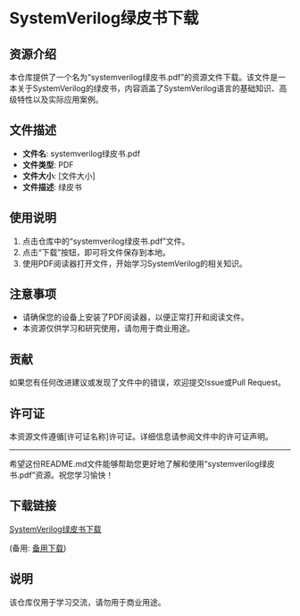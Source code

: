 # SystemVerilog绿皮书下载

## 资源介绍

本仓库提供了一个名为“systemverilog绿皮书.pdf”的资源文件下载。该文件是一本关于SystemVerilog的绿皮书，内容涵盖了SystemVerilog语言的基础知识、高级特性以及实际应用案例。

## 文件描述

- **文件名**: systemverilog绿皮书.pdf
- **文件类型**: PDF
- **文件大小**: [文件大小]
- **文件描述**: 绿皮书

## 使用说明

1. 点击仓库中的“systemverilog绿皮书.pdf”文件。
2. 点击“下载”按钮，即可将文件保存到本地。
3. 使用PDF阅读器打开文件，开始学习SystemVerilog的相关知识。

## 注意事项

- 请确保您的设备上安装了PDF阅读器，以便正常打开和阅读文件。
- 本资源仅供学习和研究使用，请勿用于商业用途。

## 贡献

如果您有任何改进建议或发现了文件中的错误，欢迎提交Issue或Pull Request。

## 许可证

本资源文件遵循[许可证名称]许可证。详细信息请参阅文件中的许可证声明。

---

希望这份README.md文件能够帮助您更好地了解和使用“systemverilog绿皮书.pdf”资源。祝您学习愉快！

## 下载链接
[SystemVerilog绿皮书下载](https://pan.quark.cn/s/9cb3ebf7332c) 

(备用: [备用下载](https://pan.baidu.com/s/12vFl79NZV_m_Q0AQEPFKlw?pwd=1234))

## 说明

该仓库仅用于学习交流，请勿用于商业用途。
